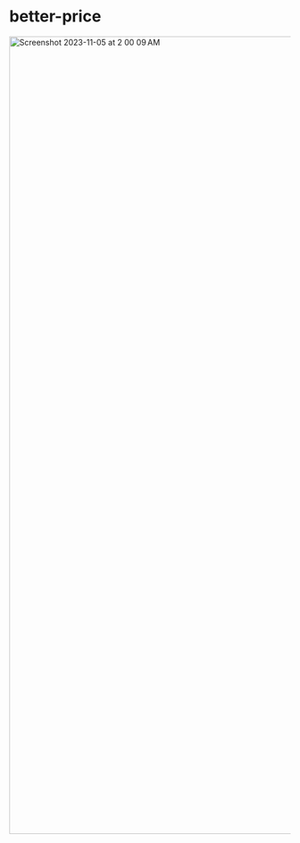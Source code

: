 # better-price

<img width="1429" alt="Screenshot 2023-11-05 at 2 00 09 AM" src="https://github.com/PulsatingGenius/better-price/assets/69569434/50b064d7-9067-4770-bb87-4da258befcdd">
